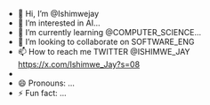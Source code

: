 - 👋 Hi, I’m @Ishimwejay
- 👀 I’m interested in AI...
- 🌱 I’m currently learning @COMPUTER_SCIENCE...
- 💞️ I’m looking to collaborate on SOFTWARE_ENG
- 📫 How to reach me TWITTER @ISHIMWE_JAY https://x.com/Ishimwe_Jay?s=08
- 
- 😄 Pronouns: ...
- ⚡ Fun fact: ...

<!---
Ishimwejay/Ishimwejay is a ✨ special ✨ repository because its `README.md` (this file) appears on your GitHub profile.
You can click the Preview link to take a look at your changes.
--->
